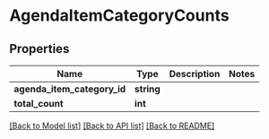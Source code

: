 # AgendaItemCategoryCounts

## Properties
Name | Type | Description | Notes
------------ | ------------- | ------------- | -------------
**agenda_item_category_id** | **string** |  | 
**total_count** | **int** |  | 

[[Back to Model list]](../README.md#documentation-for-models) [[Back to API list]](../README.md#documentation-for-api-endpoints) [[Back to README]](../README.md)


